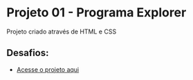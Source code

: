 
# Projeto 01 - Programa Explorer

Projeto criado através de HTML e CSS
## Desafios:

 - [Acesse o projeto aqui](https://quiet-sprinkles-d755de.netlify.app/)
